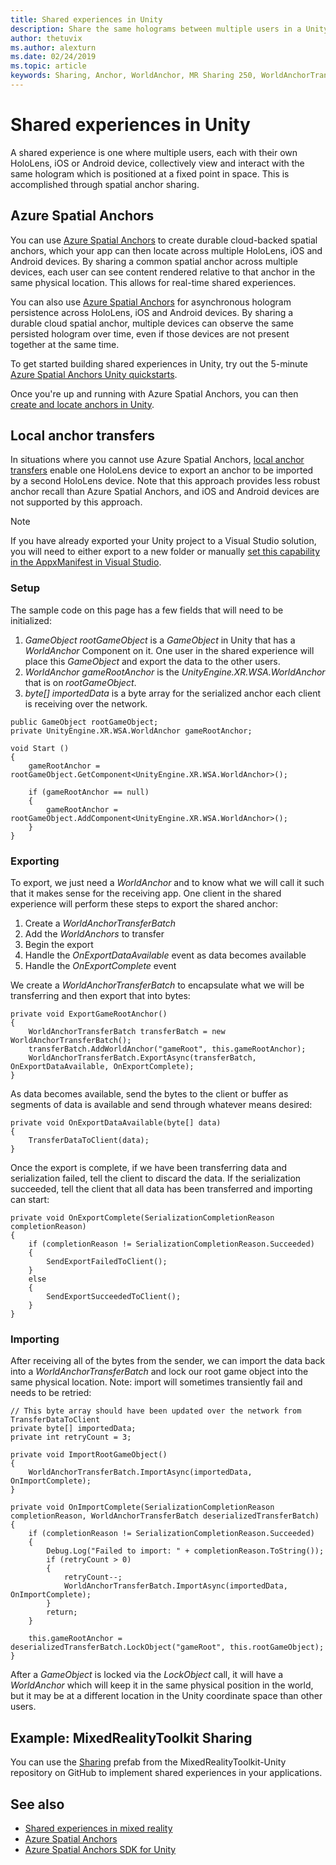 ```yaml
---
title: Shared experiences in Unity
description: Share the same holograms between multiple users in a Unity application.
author: thetuvix
ms.author: alexturn
ms.date: 02/24/2019
ms.topic: article
keywords: Sharing, Anchor, WorldAnchor, MR Sharing 250, WorldAnchorTransferBatch, SpatialPerception, Azure, Azure Spatial Anchors, ASA
---
```




# Shared experiences in Unity

A shared experience is one where multiple users, each with their own HoloLens, iOS or Android device, collectively view and interact with the same hologram which is positioned at a fixed point in space. This is accomplished through spatial anchor sharing.

## Azure Spatial Anchors

You can use [Azure Spatial Anchors](https://docs.microsoft.com/azure/spatial-anchors/overview) to create durable cloud-backed spatial anchors, which your app can then locate across multiple HoloLens, iOS and Android devices.  By sharing a common spatial anchor across multiple devices, each user can see content rendered relative to that anchor in the same physical location.  This allows for real-time shared experiences.

You can also use [Azure Spatial Anchors](https://docs.microsoft.com/azure/spatial-anchors/overview) for asynchronous hologram persistence across HoloLens, iOS and Android devices.  By sharing a durable cloud spatial anchor, multiple devices can observe the same persisted hologram over time, even if those devices are not present together at the same time.

To get started building shared experiences in Unity, try out the 5-minute [Azure Spatial Anchors Unity quickstarts](https://docs.microsoft.com/azure/spatial-anchors/unity-overview).

Once you're up and running with Azure Spatial Anchors, you can then [create and locate anchors in Unity](https://docs.microsoft.com/azure/spatial-anchors/concepts/create-locate-anchors-unity).

## Local anchor transfers


In situations where you cannot use Azure Spatial Anchors, [local anchor transfers](local-anchor-transfers-in-unity.md) enable one HoloLens device to export an anchor to be imported by a second HoloLens device.  Note that this approach provides less robust anchor recall than Azure Spatial Anchors, and iOS and Android devices are not supported by this approach.

>[!NOTE]
>If you have already exported your Unity project to a Visual Studio solution, you will need to either export to a new folder or manually [set this capability in the AppxManifest in Visual Studio](shared-spatial-anchors-in-directx.md#set-up-your-app-to-use-the-spatialperception-capability).

### Setup

The sample code on this page has a few fields that will need to be initialized:
1. *GameObject rootGameObject* is a *GameObject* in Unity that has a *WorldAnchor* Component on it. One user in the shared experience will place this *GameObject* and export the data to the other users.
2. *WorldAnchor gameRootAnchor* is the *UnityEngine.XR.WSA.WorldAnchor* that is on *rootGameObject*.
3. *byte[] importedData* is a byte array for the serialized anchor each client is receiving over the network.

```
public GameObject rootGameObject;
private UnityEngine.XR.WSA.WorldAnchor gameRootAnchor;

void Start ()
{
    gameRootAnchor = rootGameObject.GetComponent<UnityEngine.XR.WSA.WorldAnchor>();

    if (gameRootAnchor == null)
    {
        gameRootAnchor = rootGameObject.AddComponent<UnityEngine.XR.WSA.WorldAnchor>();
    }
}
```

### Exporting

To export, we just need a *WorldAnchor* and to know what we will call it such that it makes sense for the receiving app. One client in the shared experience will perform these steps to export the shared anchor:
1. Create a *WorldAnchorTransferBatch*
2. Add the *WorldAnchors* to transfer
3. Begin the export
4. Handle the *OnExportDataAvailable* event as data becomes available
5. Handle the *OnExportComplete* event

We create a *WorldAnchorTransferBatch* to encapsulate what we will be transferring and then export that into bytes:

```
private void ExportGameRootAnchor()
{
    WorldAnchorTransferBatch transferBatch = new WorldAnchorTransferBatch();
    transferBatch.AddWorldAnchor("gameRoot", this.gameRootAnchor);
    WorldAnchorTransferBatch.ExportAsync(transferBatch, OnExportDataAvailable, OnExportComplete);
}
```

As data becomes available, send the bytes to the client or buffer as segments of data is available and send through whatever means desired:

```
private void OnExportDataAvailable(byte[] data)
{
    TransferDataToClient(data);
}
```

Once the export is complete, if we have been transferring data and serialization failed, tell the client to discard the data. If the serialization succeeded, tell the client that all data has been transferred and importing can start:

```
private void OnExportComplete(SerializationCompletionReason completionReason)
{
    if (completionReason != SerializationCompletionReason.Succeeded)
    {
        SendExportFailedToClient();
    }
    else
    {
        SendExportSucceededToClient();
    }
}
```

### Importing

After receiving all of the bytes from the sender, we can import the data back into a *WorldAnchorTransferBatch* and lock our root game object into the same physical location. Note: import will sometimes transiently fail and needs to be retried:

```
// This byte array should have been updated over the network from TransferDataToClient
private byte[] importedData;
private int retryCount = 3;

private void ImportRootGameObject()
{
    WorldAnchorTransferBatch.ImportAsync(importedData, OnImportComplete);
}

private void OnImportComplete(SerializationCompletionReason completionReason, WorldAnchorTransferBatch deserializedTransferBatch)
{
    if (completionReason != SerializationCompletionReason.Succeeded)
    {
        Debug.Log("Failed to import: " + completionReason.ToString());
        if (retryCount > 0)
        {
            retryCount--;
            WorldAnchorTransferBatch.ImportAsync(importedData, OnImportComplete);
        }
        return;
    }

    this.gameRootAnchor = deserializedTransferBatch.LockObject("gameRoot", this.rootGameObject);
}
```

After a *GameObject* is locked via the *LockObject* call, it will have a *WorldAnchor* which will keep it in the same physical position in the world, but it may be at a different location in the Unity coordinate space than other users.

## Example: MixedRealityToolkit Sharing

You can use the [Sharing](https://github.com/Microsoft/MixedRealityToolkit-Unity/tree/htk_release/Assets/HoloToolkit/Sharing) prefab from the MixedRealityToolkit-Unity repository on GitHub to implement shared experiences in your applications.


## See also
* [Shared experiences in mixed reality](shared-experiences-in-mixed-reality.md)
* [Azure Spatial Anchors](https://docs.microsoft.com/azure/spatial-anchors)
* [Azure Spatial Anchors SDK for Unity](https://docs.microsoft.com/dotnet/api/Microsoft.Azure.SpatialAnchors)